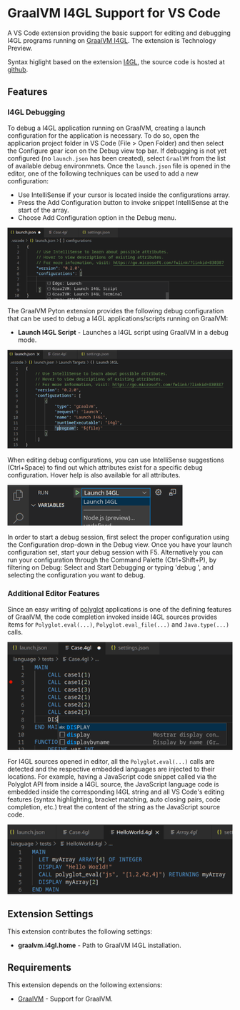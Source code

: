 # GraalVM I4GL Support for VS Code

A VS Code extension providing the basic support for editing and debugging I4GL programs running on [GraalVM I4GL](http://www.graalvm.org/docs/reference-manual/languages/i4gl).
The extension is Technology Preview.

Syntax higlight based on the extension [I4GL](https://marketplace.visualstudio.com/items?itemName=CristianRengifo.informix4gl), the source code is hosted at [github](https://github.com/INGCRENGIFO/VsCodeInformix4GL.git).
## Features

### I4GL Debugging

To debug a I4GL application running on GraalVM, creating a launch configuration for the application is necessary. To do so, open the applicarion project folder in VS Code (File > Open Folder) and then select the Configure gear icon on the Debug view top bar. If debugging is not yet configured (no `launch.json` has been created), select `GraalVM` from the list of available debug environmnets. Once the `launch.json` file is opened in the editor, one of the following techniques can be used to add a new configuration:
* Use IntelliSense if your cursor is located inside the configurations array.
* Press the Add Configuration button to invoke snippet IntelliSense at the start of the array.
* Choose Add Configuration option in the Debug menu.

![Image Debug Configurations](images/debug-config-i4gl.png)

The GraalVM Pyton extension provides the following debug configuration that can be used to debug a I4GL applications/scripts running on GraalVM:
* __Launch I4GL Script__ - Launches a I4GL script using GraalVM in a debug mode.

![Image Debug Configuration for I4GL](images/i4gl-debug-config.png)

When editing debug configurations, you can use IntelliSense suggestions (Ctrl+Space) to find out which attributes exist for a specific debug configuration. Hover help is also available for all attributes.

![Image Select Debug Configuration](images/select-debug-config.png)

In order to start a debug session, first select the proper configuration using the Configuration drop-down in the Debug view. Once you have your launch configuration set, start your debug session with F5. Alternatively you can run your configuration through the Command Palette (Ctrl+Shift+P), by filtering on Debug: Select and Start Debugging or typing 'debug ', and selecting the configuration you want to debug.

### Additional Editor Features

Since an easy writing of [polyglot](https://www.graalvm.org/docs/reference-manual/polyglot) applications is one of the defining features of GraalVM, the code completion invoked inside I4GL sources provides items for `Polyglot.eval(...)`, `Polyglot.eval_file(...)` and `Java.type(...)` calls.

![Image Code Completion](images/code-completion-i4gl.png)

For I4GL sources opened in editor, all the `Polyglot.eval(...)` calls are detected and the respective embedded languages are injected to their locations. For example, having a JavaScript code snippet called via the Polyglot API from inside a I4GL source, the JavaScript language code is embedded inside the corresponding I4GL string and all VS Code's editing features (syntax highlighting, bracket matching, auto closing pairs, code completion, etc.) treat the content of the string as the JavaScript source code.

![Image Language Embedding](images/language-embedding-i4gl.png)

## Extension Settings

This extension contributes the following settings:

* __graalvm.i4gl.home__ - Path to GraalVM I4GL installation.

## Requirements

This extension depends on the following extensions:
* [GraalVM](https://marketplace.visualstudio.com/items?itemName=oracle-labs-graalvm.graalvm) - Support for GraalVM.
